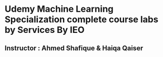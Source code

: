 # Udemy Machine Learning Specialization complete course labs by Services By IEO 
## Instructor : Ahmed Shafique & Haiqa Qaiser

